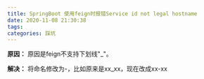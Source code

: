 ```yaml
---
title: SpringBoot 使用feign时报错Service id not legal hostname
date: 2020-11-08 21:30:38
tags: 
categories: 踩坑
---
```


<!--more-->

**原因：** 原因是feign不支持下划线"\_"。

**解决：** 将命名修改为-，比如原来是xx\_xx，现在改成xx-xx